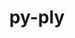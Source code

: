 ---
title: "py-ply"
layout: cache
categories: [package, develop]
meta: {"compilers": ["apple-clang@=16.0.0", "gcc@=11.1.0", "gcc@=11.4.0", "gcc@=12.3.0", "gcc@=13.2.0", "gcc@=7.3.1", "gcc@=7.5.0", "gcc@=9.4.0", "oneapi@=2024.2.1"], "num_specs": 164, "num_specs_by_stack": {"aws-isc": 1, "aws-isc-aarch64": 1, "data-vis-sdk": 5, "e4s": 30, "e4s-neoverse-v2": 15, "e4s-neoverse_v1": 8, "e4s-oneapi": 19, "e4s-power": 4, "gpu-tests": 18, "hep": 5, "ml-darwin-aarch64-mps": 8, "ml-linux-aarch64-cpu": 20, "ml-linux-aarch64-cuda": 20, "ml-linux-x86_64-cpu": 20, "ml-linux-x86_64-cuda": 20, "ml-linux-x86_64-rocm": 15, "radiuss": 5, "root": 164, "tutorial": 5}, "oss": ["amzn2", "sequoia", "ubuntu18.04", "ubuntu20.04", "ubuntu22.04", "ubuntu24.04"], "platforms": ["darwin", "linux"], "stacks": ["aws-isc", "aws-isc-aarch64", "data-vis-sdk", "e4s", "e4s-neoverse-v2", "e4s-neoverse_v1", "e4s-oneapi", "e4s-power", "gpu-tests", "hep", "ml-darwin-aarch64-mps", "ml-linux-aarch64-cpu", "ml-linux-aarch64-cuda", "ml-linux-x86_64-cpu", "ml-linux-x86_64-cuda", "ml-linux-x86_64-rocm", "radiuss", "root", "tutorial"], "targets": ["aarch64", "neoverse_v1", "neoverse_v2", "ppc64le", "x86_64_v3"], "versions": ["3.11"]}
spec_details: [{"compiler": "gcc@=7.5.0", "hash": "26nef2pkl5kgf5ysby7gwpsbykv4ed67", "os": "ubuntu18.04", "platform": "linux", "size": "-", "stacks": ["radiuss", "root"], "target": "x86_64_v3", "variants": ["build_system=python_pip"], "versions": ["3.11"]}, {"compiler": "gcc@=11.4.0", "hash": "27wxjdcxec27gx3vv5xe6biuqz4vs7c4", "os": "ubuntu22.04", "platform": "linux", "size": "-", "stacks": ["e4s", "root"], "target": "x86_64_v3", "variants": ["build_system=python_pip"], "versions": ["3.11"]}, {"compiler": "gcc@=11.1.0", "hash": "2hbi4himfx6t3dzyzslgu4jwi6eju5jd", "os": "ubuntu20.04", "platform": "linux", "size": "-", "stacks": ["gpu-tests", "root"], "target": "x86_64_v3", "variants": ["build_system=python_pip"], "versions": ["3.11"]}, {"compiler": "gcc@=11.4.0", "hash": "2nwvh7b2bvdtgwth4dwmhjd3vflyhcjt", "os": "ubuntu22.04", "platform": "linux", "size": "-", "stacks": ["e4s-neoverse-v2", "root"], "target": "neoverse_v2", "variants": ["build_system=python_pip"], "versions": ["3.11"]}, {"compiler": "gcc@=9.4.0", "hash": "2qk76ko5pzno352mprztt7be2evjxefj", "os": "ubuntu20.04", "platform": "linux", "size": "-", "stacks": ["e4s-power", "root"], "target": "ppc64le", "variants": ["build_system=python_pip"], "versions": ["3.11"]}, {"compiler": "gcc@=11.4.0", "hash": "2wtmejnhftkhhechcrmoxgzs6eyf3uzb", "os": "ubuntu22.04", "platform": "linux", "size": "-", "stacks": ["e4s", "root"], "target": "x86_64_v3", "variants": ["build_system=python_pip"], "versions": ["3.11"]}, {"compiler": "gcc@=13.2.0", "hash": "32lgjv4gem5cdun6gwp3lcv5ojbj5ry4", "os": "ubuntu24.04", "platform": "linux", "size": "-", "stacks": ["ml-linux-aarch64-cpu", "ml-linux-aarch64-cuda", "root"], "target": "aarch64", "variants": ["build_system=python_pip"], "versions": ["3.11"]}, {"compiler": "gcc@=11.4.0", "hash": "3alcsr4laveiduhhusjvcmdx4u7vz4h2", "os": "ubuntu22.04", "platform": "linux", "size": "-", "stacks": ["e4s", "root"], "target": "x86_64_v3", "variants": ["build_system=python_pip"], "versions": ["3.11"]}, {"compiler": "gcc@=11.4.0", "hash": "3gftasxybff2n2qeuyfleofcnymygtus", "os": "ubuntu22.04", "platform": "linux", "size": "-", "stacks": ["e4s-neoverse-v2", "root"], "target": "neoverse_v2", "variants": ["build_system=python_pip"], "versions": ["3.11"]}, {"compiler": "oneapi@=2024.2.1", "hash": "43y7tbwu45bcel6fxzyq2m5jonuaykxx", "os": "ubuntu22.04", "platform": "linux", "size": "-", "stacks": ["e4s-oneapi", "root"], "target": "x86_64_v3", "variants": ["build_system=python_pip"], "versions": ["3.11"]}, {"compiler": "gcc@=11.1.0", "hash": "4bow6gvyx6lokgauumimibyg7zt7bvn2", "os": "ubuntu20.04", "platform": "linux", "size": "-", "stacks": ["gpu-tests", "root"], "target": "x86_64_v3", "variants": ["build_system=python_pip"], "versions": ["3.11"]}, {"compiler": "gcc@=11.4.0", "hash": "4qh3f44apezhrchk7m553prkqwscvyxa", "os": "ubuntu22.04", "platform": "linux", "size": "-", "stacks": ["e4s", "root"], "target": "x86_64_v3", "variants": ["build_system=python_pip"], "versions": ["3.11"]}, {"compiler": "gcc@=11.4.0", "hash": "4qhcwuuu6dn5nwsyoh3bgcpcaak4yl7a", "os": "ubuntu22.04", "platform": "linux", "size": "-", "stacks": ["e4s", "root"], "target": "x86_64_v3", "variants": ["build_system=python_pip"], "versions": ["3.11"]}, {"compiler": "gcc@=7.3.1", "hash": "5gbr47huqzhzpbkdzuverdbu4r2a4ldr", "os": "amzn2", "platform": "linux", "size": "-", "stacks": ["aws-isc-aarch64", "root"], "target": "aarch64", "variants": ["build_system=python_pip"], "versions": ["3.11"]}, {"compiler": "gcc@=11.4.0", "hash": "5irmxw46yskh23zfcxoynptbixy7fici", "os": "ubuntu22.04", "platform": "linux", "size": "-", "stacks": ["e4s-neoverse-v2", "root"], "target": "neoverse_v2", "variants": ["build_system=python_pip"], "versions": ["3.11"]}, {"compiler": "gcc@=11.4.0", "hash": "5iwwz3tbbn7adpemxrsqgoeyszowtiqq", "os": "ubuntu22.04", "platform": "linux", "size": "-", "stacks": ["hep", "root"], "target": "x86_64_v3", "variants": ["build_system=python_pip"], "versions": ["3.11"]}, {"compiler": "gcc@=11.4.0", "hash": "5kg32f42rxf3uc6txsmy46zdz6wvt275", "os": "ubuntu22.04", "platform": "linux", "size": "-", "stacks": ["e4s", "root"], "target": "x86_64_v3", "variants": ["build_system=python_pip"], "versions": ["3.11"]}, {"compiler": "apple-clang@=16.0.0", "hash": "5md5eiyol26uns4eosoeukt34f3lwzae", "os": "sequoia", "platform": "darwin", "size": "-", "stacks": ["ml-darwin-aarch64-mps", "root"], "target": "aarch64", "variants": ["build_system=python_pip"], "versions": ["3.11"]}, {"compiler": "gcc@=13.2.0", "hash": "5tkfqeodcmsiuahzhw5oxkmkk2cl546f", "os": "ubuntu24.04", "platform": "linux", "size": "-", "stacks": ["ml-linux-x86_64-cpu", "ml-linux-x86_64-cuda", "ml-linux-x86_64-rocm", "root"], "target": "x86_64_v3", "variants": ["build_system=python_pip"], "versions": ["3.11"]}, {"compiler": "gcc@=13.2.0", "hash": "645kax2ba427wn73cj7j2j5mi4v47xcc", "os": "ubuntu24.04", "platform": "linux", "size": "-", "stacks": ["ml-linux-aarch64-cpu", "ml-linux-aarch64-cuda", "root"], "target": "aarch64", "variants": ["build_system=python_pip"], "versions": ["3.11"]}, {"compiler": "gcc@=11.4.0", "hash": "65iu762jw6n2humx6vusl6ov7pwhmtic", "os": "ubuntu22.04", "platform": "linux", "size": "-", "stacks": ["e4s", "root"], "target": "x86_64_v3", "variants": ["build_system=python_pip"], "versions": ["3.11"]}, {"compiler": "gcc@=13.2.0", "hash": "6gskzj2ke5qnliwuhafrmrieeewmgreh", "os": "ubuntu24.04", "platform": "linux", "size": "-", "stacks": ["ml-linux-x86_64-cpu", "ml-linux-x86_64-cuda", "ml-linux-x86_64-rocm", "root"], "target": "x86_64_v3", "variants": ["build_system=python_pip"], "versions": ["3.11"]}, {"compiler": "gcc@=13.2.0", "hash": "6jw5kergqogxhszrxavtyqqtdiisroua", "os": "ubuntu24.04", "platform": "linux", "size": "-", "stacks": ["ml-linux-aarch64-cpu", "ml-linux-aarch64-cuda", "root"], "target": "aarch64", "variants": ["build_system=python_pip"], "versions": ["3.11"]}, {"compiler": "gcc@=11.4.0", "hash": "6mkdiee4qtscyhv2upy4sqnbcd5moyky", "os": "ubuntu22.04", "platform": "linux", "size": "-", "stacks": ["e4s", "root"], "target": "x86_64_v3", "variants": ["build_system=python_pip"], "versions": ["3.11"]}, {"compiler": "gcc@=11.4.0", "hash": "6pi2hafcy2hdcym366d5ugdliuecrh22", "os": "ubuntu22.04", "platform": "linux", "size": "-", "stacks": ["e4s", "root"], "target": "x86_64_v3", "variants": ["build_system=python_pip"], "versions": ["3.11"]}, {"compiler": "gcc@=11.1.0", "hash": "6yqyoy7tqe67x62k2dk4avn7m3jcqsuc", "os": "ubuntu20.04", "platform": "linux", "size": "-", "stacks": ["gpu-tests", "root"], "target": "x86_64_v3", "variants": ["build_system=python_pip"], "versions": ["3.11"]}, {"compiler": "gcc@=11.4.0", "hash": "7fyty5q44tundfrmdy2e5yvuepysau7u", "os": "ubuntu22.04", "platform": "linux", "size": "-", "stacks": ["e4s", "root"], "target": "x86_64_v3", "variants": ["build_system=python_pip"], "versions": ["3.11"]}, {"compiler": "oneapi@=2024.2.1", "hash": "7jfidzyryx6xb2wmpq7d4pbpi7vnlmzv", "os": "ubuntu22.04", "platform": "linux", "size": "-", "stacks": ["e4s-oneapi", "root"], "target": "x86_64_v3", "variants": ["build_system=python_pip"], "versions": ["3.11"]}, {"compiler": "gcc@=12.3.0", "hash": "abc6g2uwyvf7sej4itzsmpygcpei6rdm", "os": "ubuntu22.04", "platform": "linux", "size": "-", "stacks": ["root", "tutorial"], "target": "x86_64_v3", "variants": ["build_system=python_pip"], "versions": ["3.11"]}, {"compiler": "gcc@=11.4.0", "hash": "aex2jqthmjkpsbkstcai5yltw5754kgq", "os": "ubuntu22.04", "platform": "linux", "size": "-", "stacks": ["e4s", "root"], "target": "x86_64_v3", "variants": ["build_system=python_pip"], "versions": ["3.11"]}, {"compiler": "gcc@=13.2.0", "hash": "aoesntenwracjeerocxfixzpm3bn2e6t", "os": "ubuntu24.04", "platform": "linux", "size": "-", "stacks": ["ml-linux-x86_64-cpu", "ml-linux-x86_64-cuda", "ml-linux-x86_64-rocm", "root"], "target": "x86_64_v3", "variants": ["build_system=python_pip"], "versions": ["3.11"]}, {"compiler": "gcc@=9.4.0", "hash": "bj57hutgwizfq4zijytlxd2qn4bimgyx", "os": "ubuntu20.04", "platform": "linux", "size": "-", "stacks": ["e4s-power", "root"], "target": "ppc64le", "variants": ["build_system=python_pip"], "versions": ["3.11"]}, {"compiler": "gcc@=13.2.0", "hash": "by4yyvk2gzl4vh2olx7kwz37rxue7l5n", "os": "ubuntu24.04", "platform": "linux", "size": "-", "stacks": ["ml-linux-x86_64-cpu", "ml-linux-x86_64-cuda", "root"], "target": "x86_64_v3", "variants": ["build_system=python_pip"], "versions": ["3.11"]}, {"compiler": "gcc@=11.4.0", "hash": "cehwy42ycgzokbuljwx2h4ejxou2tm6f", "os": "ubuntu22.04", "platform": "linux", "size": "-", "stacks": ["hep", "root"], "target": "x86_64_v3", "variants": ["build_system=python_pip"], "versions": ["3.11"]}, {"compiler": "gcc@=13.2.0", "hash": "d26invv3gkcttf5jcwf27uigiimwdzmv", "os": "ubuntu24.04", "platform": "linux", "size": "-", "stacks": ["ml-linux-x86_64-cpu", "ml-linux-x86_64-cuda", "ml-linux-x86_64-rocm", "root"], "target": "x86_64_v3", "variants": ["build_system=python_pip"], "versions": ["3.11"]}, {"compiler": "gcc@=11.4.0", "hash": "d63ugyxr3n55zax3cvoqtgeqe6ms4kaq", "os": "ubuntu22.04", "platform": "linux", "size": "-", "stacks": ["e4s-neoverse-v2", "root"], "target": "neoverse_v2", "variants": ["build_system=python_pip"], "versions": ["3.11"]}, {"compiler": "gcc@=11.1.0", "hash": "dhtafnhqxtrhzqwcawx4wwfo6q66ur4v", "os": "ubuntu20.04", "platform": "linux", "size": "-", "stacks": ["gpu-tests", "root"], "target": "x86_64_v3", "variants": ["build_system=python_pip"], "versions": ["3.11"]}, {"compiler": "gcc@=11.4.0", "hash": "djodu7gemh7w4dxdgbvfpkncrsnxlygv", "os": "ubuntu22.04", "platform": "linux", "size": "-", "stacks": ["e4s", "root"], "target": "x86_64_v3", "variants": ["build_system=python_pip"], "versions": ["3.11"]}, {"compiler": "apple-clang@=16.0.0", "hash": "dpiqvlhfvts7k54hhrug2wqahybfk3ju", "os": "sequoia", "platform": "darwin", "size": "-", "stacks": ["ml-darwin-aarch64-mps", "root"], "target": "aarch64", "variants": ["build_system=python_pip"], "versions": ["3.11"]}, {"compiler": "oneapi@=2024.2.1", "hash": "dqgszbec5d3hrdhw33deyptdm5rse763", "os": "ubuntu22.04", "platform": "linux", "size": "-", "stacks": ["e4s-oneapi", "root"], "target": "x86_64_v3", "variants": ["build_system=python_pip"], "versions": ["3.11"]}, {"compiler": "gcc@=11.1.0", "hash": "dr2muovpjvjzj3ksflkdg7c3yyjyavxm", "os": "ubuntu20.04", "platform": "linux", "size": "-", "stacks": ["data-vis-sdk", "root"], "target": "x86_64_v3", "variants": ["build_system=python_pip"], "versions": ["3.11"]}, {"compiler": "oneapi@=2024.2.1", "hash": "dsdfyeldfwsi5mg4wmksxslbz5dakfse", "os": "ubuntu22.04", "platform": "linux", "size": "-", "stacks": ["e4s-oneapi", "root"], "target": "x86_64_v3", "variants": ["build_system=python_pip"], "versions": ["3.11"]}, {"compiler": "gcc@=11.4.0", "hash": "dtsw7kg73rq64iwadiixfyujv3gwfai7", "os": "ubuntu22.04", "platform": "linux", "size": "-", "stacks": ["e4s-neoverse_v1", "root"], "target": "neoverse_v1", "variants": ["build_system=python_pip"], "versions": ["3.11"]}, {"compiler": "gcc@=11.4.0", "hash": "du2d73pvw7ducnntx5nilsk4pk26u74f", "os": "ubuntu22.04", "platform": "linux", "size": "-", "stacks": ["e4s", "root"], "target": "x86_64_v3", "variants": ["build_system=python_pip"], "versions": ["3.11"]}, {"compiler": "apple-clang@=16.0.0", "hash": "du76zivsofmqyc3egn4urhuxolj5yexj", "os": "sequoia", "platform": "darwin", "size": "-", "stacks": ["ml-darwin-aarch64-mps", "root"], "target": "aarch64", "variants": ["build_system=python_pip"], "versions": ["3.11"]}, {"compiler": "gcc@=11.1.0", "hash": "eeg4cb5o7y4fzblgm2apyhbe5qerzjpy", "os": "ubuntu20.04", "platform": "linux", "size": "-", "stacks": ["gpu-tests", "root"], "target": "x86_64_v3", "variants": ["build_system=python_pip"], "versions": ["3.11"]}, {"compiler": "gcc@=11.1.0", "hash": "emlpzpn7hottxp3lqkvdmg3tokx5vrpe", "os": "ubuntu20.04", "platform": "linux", "size": "-", "stacks": ["gpu-tests", "root"], "target": "x86_64_v3", "variants": ["build_system=python_pip"], "versions": ["3.11"]}, {"compiler": "gcc@=11.4.0", "hash": "ewvkfr3n6km23u3s7fu6yw4luk24dqny", "os": "ubuntu22.04", "platform": "linux", "size": "-", "stacks": ["e4s-neoverse-v2", "root"], "target": "neoverse_v2", "variants": ["build_system=python_pip"], "versions": ["3.11"]}, {"compiler": "gcc@=11.4.0", "hash": "exbw52ahwlkb2ah5z3ni76piwroq72at", "os": "ubuntu22.04", "platform": "linux", "size": "-", "stacks": ["e4s", "root"], "target": "x86_64_v3", "variants": ["build_system=python_pip"], "versions": ["3.11"]}, {"compiler": "gcc@=7.5.0", "hash": "fbsyvbpodf5rqkccoonleimgbslv5dhz", "os": "ubuntu18.04", "platform": "linux", "size": "-", "stacks": ["radiuss", "root"], "target": "x86_64_v3", "variants": ["build_system=python_pip"], "versions": ["3.11"]}, {"compiler": "gcc@=11.1.0", "hash": "fhqh4xagc6d5wtpltvzokj4d4hyxzufr", "os": "ubuntu20.04", "platform": "linux", "size": "-", "stacks": ["gpu-tests", "root"], "target": "x86_64_v3", "variants": ["build_system=python_pip"], "versions": ["3.11"]}, {"compiler": "gcc@=13.2.0", "hash": "fkfhhaejw6tfxt3qj3dr3bmuxxrrcpvv", "os": "ubuntu24.04", "platform": "linux", "size": "-", "stacks": ["ml-linux-aarch64-cpu", "ml-linux-aarch64-cuda", "root"], "target": "aarch64", "variants": ["build_system=python_pip"], "versions": ["3.11"]}, {"compiler": "gcc@=11.1.0", "hash": "fkoeh7x37jxomccgs2wjhjg5v6smy2fh", "os": "ubuntu20.04", "platform": "linux", "size": "-", "stacks": ["gpu-tests", "root"], "target": "x86_64_v3", "variants": ["build_system=python_pip"], "versions": ["3.11"]}, {"compiler": "gcc@=13.2.0", "hash": "foif6bmiy6sk5mrq6dzq25kyby6nlzhm", "os": "ubuntu24.04", "platform": "linux", "size": "-", "stacks": ["ml-linux-aarch64-cpu", "ml-linux-aarch64-cuda", "root"], "target": "aarch64", "variants": ["build_system=python_pip"], "versions": ["3.11"]}, {"compiler": "gcc@=11.1.0", "hash": "fpznupka6rw4b4cuwrv4cnh7wepa4it6", "os": "ubuntu20.04", "platform": "linux", "size": "-", "stacks": ["gpu-tests", "root"], "target": "x86_64_v3", "variants": ["build_system=python_pip"], "versions": ["3.11"]}, {"compiler": "gcc@=11.4.0", "hash": "fymexdebv3yncmm362m6ei4ja4zz6n7y", "os": "ubuntu22.04", "platform": "linux", "size": "-", "stacks": ["e4s", "root"], "target": "x86_64_v3", "variants": ["build_system=python_pip"], "versions": ["3.11"]}, {"compiler": "oneapi@=2024.2.1", "hash": "g3fw7t75tkv6dclx5jcyrczxnfy7coyu", "os": "ubuntu22.04", "platform": "linux", "size": "-", "stacks": ["e4s-oneapi", "root"], "target": "x86_64_v3", "variants": ["build_system=python_pip"], "versions": ["3.11"]}, {"compiler": "gcc@=13.2.0", "hash": "g5sffz6guvkyk2owh4tocln7io7yvslh", "os": "ubuntu24.04", "platform": "linux", "size": "-", "stacks": ["ml-linux-x86_64-cpu", "ml-linux-x86_64-cuda", "ml-linux-x86_64-rocm", "root"], "target": "x86_64_v3", "variants": ["build_system=python_pip"], "versions": ["3.11"]}, {"compiler": "gcc@=11.1.0", "hash": "g76whlstem3of4xp5r4vbg5rd2phtdht", "os": "ubuntu20.04", "platform": "linux", "size": "-", "stacks": ["gpu-tests", "root"], "target": "x86_64_v3", "variants": ["build_system=python_pip"], "versions": ["3.11"]}, {"compiler": "gcc@=11.4.0", "hash": "gk5zr6q3dcoqtytbc53kmcw26nt4ccl5", "os": "ubuntu22.04", "platform": "linux", "size": "-", "stacks": ["e4s-neoverse_v1", "root"], "target": "neoverse_v1", "variants": ["build_system=python_pip"], "versions": ["3.11"]}, {"compiler": "oneapi@=2024.2.1", "hash": "gphrbx2s7i537mfag5myvkqczrndodcd", "os": "ubuntu22.04", "platform": "linux", "size": "-", "stacks": ["e4s-oneapi", "root"], "target": "x86_64_v3", "variants": ["build_system=python_pip"], "versions": ["3.11"]}, {"compiler": "gcc@=13.2.0", "hash": "gqnejviltctszywh43o2nowos2gi63md", "os": "ubuntu24.04", "platform": "linux", "size": "-", "stacks": ["ml-linux-x86_64-cpu", "ml-linux-x86_64-cuda", "root"], "target": "x86_64_v3", "variants": ["build_system=python_pip"], "versions": ["3.11"]}, {"compiler": "gcc@=13.2.0", "hash": "h3qg37nzhqrxjkkqacizpjsksslxldtw", "os": "ubuntu24.04", "platform": "linux", "size": "-", "stacks": ["ml-linux-aarch64-cpu", "ml-linux-aarch64-cuda", "root"], "target": "aarch64", "variants": ["build_system=python_pip"], "versions": ["3.11"]}, {"compiler": "apple-clang@=16.0.0", "hash": "hbpzjsp34yltsysnvnb3olzp65psmenj", "os": "sequoia", "platform": "darwin", "size": "-", "stacks": ["ml-darwin-aarch64-mps", "root"], "target": "aarch64", "variants": ["build_system=python_pip"], "versions": ["3.11"]}, {"compiler": "gcc@=11.4.0", "hash": "hhgd7ota3fzfk2od4f6iv63q4xaklnx7", "os": "ubuntu22.04", "platform": "linux", "size": "-", "stacks": ["e4s-neoverse_v1", "root"], "target": "neoverse_v1", "variants": ["build_system=python_pip"], "versions": ["3.11"]}, {"compiler": "oneapi@=2024.2.1", "hash": "hi3g2xbpljb5yj4ye5cmahyqefd6vexz", "os": "ubuntu22.04", "platform": "linux", "size": "-", "stacks": ["e4s-oneapi", "root"], "target": "x86_64_v3", "variants": ["build_system=python_pip"], "versions": ["3.11"]}, {"compiler": "gcc@=12.3.0", "hash": "hjz5wdqifsz3qnwswtczibg42wt64os2", "os": "ubuntu22.04", "platform": "linux", "size": "-", "stacks": ["root", "tutorial"], "target": "x86_64_v3", "variants": ["build_system=python_pip"], "versions": ["3.11"]}, {"compiler": "gcc@=11.4.0", "hash": "hlloooph62z24vodibggnayo6tkgcikq", "os": "ubuntu22.04", "platform": "linux", "size": "-", "stacks": ["hep", "root"], "target": "x86_64_v3", "variants": ["build_system=python_pip"], "versions": ["3.11"]}, {"compiler": "gcc@=13.2.0", "hash": "hqqfqgfuqssnr47oovijtwd2qlafzrwq", "os": "ubuntu24.04", "platform": "linux", "size": "-", "stacks": ["ml-linux-aarch64-cpu", "ml-linux-aarch64-cuda", "root"], "target": "aarch64", "variants": ["build_system=python_pip"], "versions": ["3.11"]}, {"compiler": "gcc@=11.4.0", "hash": "hwqlybplmex3hnwn7tcfu63f7hpawoys", "os": "ubuntu22.04", "platform": "linux", "size": "-", "stacks": ["e4s-neoverse-v2", "root"], "target": "neoverse_v2", "variants": ["build_system=python_pip"], "versions": ["3.11"]}, {"compiler": "gcc@=13.2.0", "hash": "i3zk2chzzl3b3n3jpfniyklpurf2tg3q", "os": "ubuntu24.04", "platform": "linux", "size": "-", "stacks": ["ml-linux-x86_64-cpu", "ml-linux-x86_64-cuda", "root"], "target": "x86_64_v3", "variants": ["build_system=python_pip"], "versions": ["3.11"]}, {"compiler": "oneapi@=2024.2.1", "hash": "if27wz2nijyvr4x2bny4w6w4eo2xu6lz", "os": "ubuntu22.04", "platform": "linux", "size": "-", "stacks": ["e4s-oneapi", "root"], "target": "x86_64_v3", "variants": ["build_system=python_pip"], "versions": ["3.11"]}, {"compiler": "gcc@=13.2.0", "hash": "ik5wezgdipxhfmpteogivaqocqkmd3vq", "os": "ubuntu24.04", "platform": "linux", "size": "-", "stacks": ["ml-linux-x86_64-cpu", "ml-linux-x86_64-cuda", "ml-linux-x86_64-rocm", "root"], "target": "x86_64_v3", "variants": ["build_system=python_pip"], "versions": ["3.11"]}, {"compiler": "gcc@=11.1.0", "hash": "imznlp3f4rfrpksgo7pheakad4qkisoo", "os": "ubuntu20.04", "platform": "linux", "size": "-", "stacks": ["gpu-tests", "root"], "target": "x86_64_v3", "variants": ["build_system=python_pip"], "versions": ["3.11"]}, {"compiler": "gcc@=7.3.1", "hash": "j4ssi5d5qovctcocj2nhwz4c7jw3itwe", "os": "amzn2", "platform": "linux", "size": "-", "stacks": ["aws-isc", "root"], "target": "x86_64_v3", "variants": ["build_system=python_pip"], "versions": ["3.11"]}, {"compiler": "gcc@=13.2.0", "hash": "j62q4oiqmsur2vv2xavm3miyxzyf4iyb", "os": "ubuntu24.04", "platform": "linux", "size": "-", "stacks": ["ml-linux-aarch64-cpu", "ml-linux-aarch64-cuda", "root"], "target": "aarch64", "variants": ["build_system=python_pip"], "versions": ["3.11"]}, {"compiler": "gcc@=13.2.0", "hash": "jetlpvewbpsbnqbjx44o7b6w4clc6yu4", "os": "ubuntu24.04", "platform": "linux", "size": "-", "stacks": ["ml-linux-aarch64-cpu", "ml-linux-aarch64-cuda", "root"], "target": "aarch64", "variants": ["build_system=python_pip"], "versions": ["3.11"]}, {"compiler": "gcc@=11.4.0", "hash": "jnuq6f6eqfh7xym5wgcmtctorei7rzrj", "os": "ubuntu22.04", "platform": "linux", "size": "-", "stacks": ["hep", "root"], "target": "x86_64_v3", "variants": ["build_system=python_pip"], "versions": ["3.11"]}, {"compiler": "gcc@=11.4.0", "hash": "jqrbum7oqz5yixld7z34k57uzt5czzqx", "os": "ubuntu22.04", "platform": "linux", "size": "-", "stacks": ["e4s-neoverse_v1", "root"], "target": "neoverse_v1", "variants": ["build_system=python_pip"], "versions": ["3.11"]}, {"compiler": "gcc@=11.4.0", "hash": "keya4c3525yogi5twsupidxuipx5qagt", "os": "ubuntu22.04", "platform": "linux", "size": "-", "stacks": ["e4s-neoverse_v1", "root"], "target": "neoverse_v1", "variants": ["build_system=python_pip"], "versions": ["3.11"]}, {"compiler": "gcc@=13.2.0", "hash": "ku7x456svr4ddt2j7bvmeschq6b2d6zp", "os": "ubuntu24.04", "platform": "linux", "size": "-", "stacks": ["ml-linux-aarch64-cpu", "ml-linux-aarch64-cuda", "root"], "target": "aarch64", "variants": ["build_system=python_pip"], "versions": ["3.11"]}, {"compiler": "gcc@=9.4.0", "hash": "kuooacklqphyol4uemq23vuy35him7xa", "os": "ubuntu20.04", "platform": "linux", "size": "-", "stacks": ["e4s-power", "root"], "target": "ppc64le", "variants": ["build_system=python_pip"], "versions": ["3.11"]}, {"compiler": "gcc@=13.2.0", "hash": "kwztegtebnl6l4q3ssowaekazofmfbwt", "os": "ubuntu24.04", "platform": "linux", "size": "-", "stacks": ["ml-linux-aarch64-cpu", "ml-linux-aarch64-cuda", "root"], "target": "aarch64", "variants": ["build_system=python_pip"], "versions": ["3.11"]}, {"compiler": "gcc@=13.2.0", "hash": "l27e7ydkdqdhgqh4h7s35sbfdndtu7tv", "os": "ubuntu24.04", "platform": "linux", "size": "-", "stacks": ["ml-linux-x86_64-cpu", "ml-linux-x86_64-cuda", "ml-linux-x86_64-rocm", "root"], "target": "x86_64_v3", "variants": ["build_system=python_pip"], "versions": ["3.11"]}, {"compiler": "gcc@=11.4.0", "hash": "l3hremkmnrotcjeq7yyb72qsw636mmrs", "os": "ubuntu22.04", "platform": "linux", "size": "-", "stacks": ["e4s-neoverse_v1", "root"], "target": "neoverse_v1", "variants": ["build_system=python_pip"], "versions": ["3.11"]}, {"compiler": "oneapi@=2024.2.1", "hash": "lea5ghntb72oecey3lqpyax2c3ryw7rv", "os": "ubuntu22.04", "platform": "linux", "size": "-", "stacks": ["e4s-oneapi", "root"], "target": "x86_64_v3", "variants": ["build_system=python_pip"], "versions": ["3.11"]}, {"compiler": "gcc@=11.4.0", "hash": "lf3rzojriek73vubwvm4sfzbpcdqeyz7", "os": "ubuntu22.04", "platform": "linux", "size": "-", "stacks": ["e4s-neoverse-v2", "root"], "target": "neoverse_v2", "variants": ["build_system=python_pip"], "versions": ["3.11"]}, {"compiler": "gcc@=11.4.0", "hash": "lhkwdlpdktbffec2mla333ifgccp2yzi", "os": "ubuntu22.04", "platform": "linux", "size": "-", "stacks": ["e4s-neoverse_v1", "root"], "target": "neoverse_v1", "variants": ["build_system=python_pip"], "versions": ["3.11"]}, {"compiler": "gcc@=11.1.0", "hash": "ltoypkflxn3uch7cx7j3qpmtzewgenpt", "os": "ubuntu20.04", "platform": "linux", "size": "-", "stacks": ["gpu-tests", "root"], "target": "x86_64_v3", "variants": ["build_system=python_pip"], "versions": ["3.11"]}, {"compiler": "gcc@=13.2.0", "hash": "lz3sl5x6xiuejisipbioam6vz22rkgex", "os": "ubuntu24.04", "platform": "linux", "size": "-", "stacks": ["ml-linux-aarch64-cpu", "ml-linux-aarch64-cuda", "root"], "target": "aarch64", "variants": ["build_system=python_pip"], "versions": ["3.11"]}, {"compiler": "gcc@=11.1.0", "hash": "m26w4urauazdfmqbvjlbyazm3druww5i", "os": "ubuntu20.04", "platform": "linux", "size": "-", "stacks": ["gpu-tests", "root"], "target": "x86_64_v3", "variants": ["build_system=python_pip"], "versions": ["3.11"]}, {"compiler": "gcc@=11.1.0", "hash": "mcpnfokl5q4s236jizf5puhrm735pxga", "os": "ubuntu20.04", "platform": "linux", "size": "-", "stacks": ["gpu-tests", "root"], "target": "x86_64_v3", "variants": ["build_system=python_pip"], "versions": ["3.11"]}, {"compiler": "gcc@=11.1.0", "hash": "mgkddvvxkaepos43atowhgcsndevigdc", "os": "ubuntu20.04", "platform": "linux", "size": "-", "stacks": ["data-vis-sdk", "root"], "target": "x86_64_v3", "variants": ["build_system=python_pip"], "versions": ["3.11"]}, {"compiler": "gcc@=13.2.0", "hash": "mkkpaala6tmpjpxkd7f7aodu3rzepk7f", "os": "ubuntu24.04", "platform": "linux", "size": "-", "stacks": ["ml-linux-x86_64-cpu", "ml-linux-x86_64-cuda", "ml-linux-x86_64-rocm", "root"], "target": "x86_64_v3", "variants": ["build_system=python_pip"], "versions": ["3.11"]}, {"compiler": "gcc@=13.2.0", "hash": "mmoi4qd2hkmwmccifc7zmr5r2h5r7mge", "os": "ubuntu24.04", "platform": "linux", "size": "-", "stacks": ["ml-linux-aarch64-cpu", "ml-linux-aarch64-cuda", "root"], "target": "aarch64", "variants": ["build_system=python_pip"], "versions": ["3.11"]}, {"compiler": "oneapi@=2024.2.1", "hash": "ms6222l76zd4xhpakydgfr4slikr4bqe", "os": "ubuntu22.04", "platform": "linux", "size": "-", "stacks": ["e4s-oneapi", "root"], "target": "x86_64_v3", "variants": ["build_system=python_pip"], "versions": ["3.11"]}, {"compiler": "gcc@=11.1.0", "hash": "n3gvn32u3ekfavnhdtbcabpmuitkgb2d", "os": "ubuntu20.04", "platform": "linux", "size": "-", "stacks": ["gpu-tests", "root"], "target": "x86_64_v3", "variants": ["build_system=python_pip"], "versions": ["3.11"]}, {"compiler": "gcc@=11.1.0", "hash": "niezzgie2a5btvvh6wobferpho67rvi5", "os": "ubuntu20.04", "platform": "linux", "size": "-", "stacks": ["gpu-tests", "root"], "target": "x86_64_v3", "variants": ["build_system=python_pip"], "versions": ["3.11"]}, {"compiler": "gcc@=11.1.0", "hash": "nn7sixxuog32naxvwfa56pgdzwzxzgnu", "os": "ubuntu20.04", "platform": "linux", "size": "-", "stacks": ["gpu-tests", "root"], "target": "x86_64_v3", "variants": ["build_system=python_pip"], "versions": ["3.11"]}, {"compiler": "gcc@=13.2.0", "hash": "nyytktqigykpdxrbvpfrxisrtuqsqjy5", "os": "ubuntu24.04", "platform": "linux", "size": "-", "stacks": ["ml-linux-aarch64-cpu", "ml-linux-aarch64-cuda", "root"], "target": "aarch64", "variants": ["build_system=python_pip"], "versions": ["3.11"]}, {"compiler": "gcc@=13.2.0", "hash": "ockcnwwcz4vgwix46kcvo3gpkifg32qy", "os": "ubuntu24.04", "platform": "linux", "size": "-", "stacks": ["ml-linux-x86_64-cpu", "ml-linux-x86_64-cuda", "ml-linux-x86_64-rocm", "root"], "target": "x86_64_v3", "variants": ["build_system=python_pip"], "versions": ["3.11"]}, {"compiler": "oneapi@=2024.2.1", "hash": "oemjo6t6zpfqsecoiocrgoy4pab25drg", "os": "ubuntu22.04", "platform": "linux", "size": "-", "stacks": ["e4s-oneapi", "root"], "target": "x86_64_v3", "variants": ["build_system=python_pip"], "versions": ["3.11"]}, {"compiler": "gcc@=11.4.0", "hash": "ollqh3drlk7koeulewfqwsdlefoyc42o", "os": "ubuntu22.04", "platform": "linux", "size": "-", "stacks": ["e4s", "root"], "target": "x86_64_v3", "variants": ["build_system=python_pip"], "versions": ["3.11"]}, {"compiler": "gcc@=7.5.0", "hash": "olvlkkpqxakrk62cql4hbafnffxw7yi2", "os": "ubuntu18.04", "platform": "linux", "size": "-", "stacks": ["radiuss", "root"], "target": "x86_64_v3", "variants": ["build_system=python_pip"], "versions": ["3.11"]}, {"compiler": "oneapi@=2024.2.1", "hash": "onn25tj27jsxwnxmhk5vqj5rnlipwtrd", "os": "ubuntu22.04", "platform": "linux", "size": "-", "stacks": ["e4s-oneapi", "root"], "target": "x86_64_v3", "variants": ["build_system=python_pip"], "versions": ["3.11"]}, {"compiler": "gcc@=13.2.0", "hash": "p4gteypp72z7oeccms3rbdrauvib7l6s", "os": "ubuntu24.04", "platform": "linux", "size": "-", "stacks": ["ml-linux-x86_64-cpu", "ml-linux-x86_64-cuda", "ml-linux-x86_64-rocm", "root"], "target": "x86_64_v3", "variants": ["build_system=python_pip"], "versions": ["3.11"]}, {"compiler": "gcc@=11.4.0", "hash": "p4wbef4ogtxatcijp72iq44br4a2k6dp", "os": "ubuntu22.04", "platform": "linux", "size": "-", "stacks": ["e4s", "root"], "target": "x86_64_v3", "variants": ["build_system=python_pip"], "versions": ["3.11"]}, {"compiler": "oneapi@=2024.2.1", "hash": "p4y52efo7qjbsgdwvkplbel27jl3r7fj", "os": "ubuntu22.04", "platform": "linux", "size": "-", "stacks": ["e4s-oneapi", "root"], "target": "x86_64_v3", "variants": ["build_system=python_pip"], "versions": ["3.11"]}, {"compiler": "apple-clang@=16.0.0", "hash": "p6mjcklmj43yjxsbdnenmch6fdjlvfjb", "os": "sequoia", "platform": "darwin", "size": "-", "stacks": ["ml-darwin-aarch64-mps", "root"], "target": "aarch64", "variants": ["build_system=python_pip"], "versions": ["3.11"]}, {"compiler": "gcc@=11.4.0", "hash": "pjrjuceosfwwanriy66ekyjtjtdgnxmv", "os": "ubuntu22.04", "platform": "linux", "size": "-", "stacks": ["e4s", "root"], "target": "x86_64_v3", "variants": ["build_system=python_pip"], "versions": ["3.11"]}, {"compiler": "gcc@=11.4.0", "hash": "prirmvbpjk3xzejgaub2jpf2e5k6dtwn", "os": "ubuntu22.04", "platform": "linux", "size": "-", "stacks": ["e4s", "root"], "target": "x86_64_v3", "variants": ["build_system=python_pip"], "versions": ["3.11"]}, {"compiler": "gcc@=11.4.0", "hash": "qfcfmbos66ahrhhgntl5sg5iqbvslo5e", "os": "ubuntu22.04", "platform": "linux", "size": "-", "stacks": ["e4s", "root"], "target": "x86_64_v3", "variants": ["build_system=python_pip"], "versions": ["3.11"]}, {"compiler": "gcc@=13.2.0", "hash": "qh4nlk56jnrtfq52ocunljf23hbt4arh", "os": "ubuntu24.04", "platform": "linux", "size": "-", "stacks": ["ml-linux-x86_64-cpu", "ml-linux-x86_64-cuda", "root"], "target": "x86_64_v3", "variants": ["build_system=python_pip"], "versions": ["3.11"]}, {"compiler": "gcc@=11.4.0", "hash": "qt4f2mkntr52uht42jopdvpguy3c3uxg", "os": "ubuntu22.04", "platform": "linux", "size": "-", "stacks": ["e4s-neoverse-v2", "root"], "target": "neoverse_v2", "variants": ["build_system=python_pip"], "versions": ["3.11"]}, {"compiler": "gcc@=11.4.0", "hash": "qv4nzmt24b3lhhwsdvujxn2gdxv7m3zr", "os": "ubuntu22.04", "platform": "linux", "size": "-", "stacks": ["e4s-neoverse-v2", "root"], "target": "neoverse_v2", "variants": ["build_system=python_pip"], "versions": ["3.11"]}, {"compiler": "apple-clang@=16.0.0", "hash": "qvunufg4rmyqh4rhmts5iz6cax2afq4z", "os": "sequoia", "platform": "darwin", "size": "-", "stacks": ["ml-darwin-aarch64-mps", "root"], "target": "aarch64", "variants": ["build_system=python_pip"], "versions": ["3.11"]}, {"compiler": "gcc@=11.1.0", "hash": "r3exb6n3c6a3xxyngj4xeeaibxdvouwc", "os": "ubuntu20.04", "platform": "linux", "size": "-", "stacks": ["gpu-tests", "root"], "target": "x86_64_v3", "variants": ["build_system=python_pip"], "versions": ["3.11"]}, {"compiler": "gcc@=11.4.0", "hash": "r7uohtwt6srcvvuwkljebbkp7kkx4t6s", "os": "ubuntu22.04", "platform": "linux", "size": "-", "stacks": ["e4s", "root"], "target": "x86_64_v3", "variants": ["build_system=python_pip"], "versions": ["3.11"]}, {"compiler": "gcc@=13.2.0", "hash": "rfxaolpmxjmksfhdrwrms4kkrj6mac76", "os": "ubuntu24.04", "platform": "linux", "size": "-", "stacks": ["ml-linux-aarch64-cpu", "ml-linux-aarch64-cuda", "root"], "target": "aarch64", "variants": ["build_system=python_pip"], "versions": ["3.11"]}, {"compiler": "gcc@=11.4.0", "hash": "rgy5m73b25fegltf5cvkegh3oje7xcoe", "os": "ubuntu22.04", "platform": "linux", "size": "-", "stacks": ["hep", "root"], "target": "x86_64_v3", "variants": ["build_system=python_pip"], "versions": ["3.11"]}, {"compiler": "gcc@=11.1.0", "hash": "rispd763glvbyz6ibhbv67oiq2f7yneh", "os": "ubuntu20.04", "platform": "linux", "size": "-", "stacks": ["data-vis-sdk", "root"], "target": "x86_64_v3", "variants": ["build_system=python_pip"], "versions": ["3.11"]}, {"compiler": "gcc@=11.4.0", "hash": "rtgkpoxp7l7jo2mzzdxr4aqglm7ponco", "os": "ubuntu22.04", "platform": "linux", "size": "-", "stacks": ["e4s", "root"], "target": "x86_64_v3", "variants": ["build_system=python_pip"], "versions": ["3.11"]}, {"compiler": "gcc@=13.2.0", "hash": "rvgxas2qyxnx5aa2gmv2vwhll5pw3rfi", "os": "ubuntu24.04", "platform": "linux", "size": "-", "stacks": ["ml-linux-x86_64-cpu", "ml-linux-x86_64-cuda", "ml-linux-x86_64-rocm", "root"], "target": "x86_64_v3", "variants": ["build_system=python_pip"], "versions": ["3.11"]}, {"compiler": "apple-clang@=16.0.0", "hash": "rwyi4afrqphrk5i6patlcrqq7e72fruf", "os": "sequoia", "platform": "darwin", "size": "-", "stacks": ["ml-darwin-aarch64-mps", "root"], "target": "aarch64", "variants": ["build_system=python_pip"], "versions": ["3.11"]}, {"compiler": "gcc@=11.4.0", "hash": "s5waowvn5b3uzn5ing3xsofw6zkfhf2z", "os": "ubuntu22.04", "platform": "linux", "size": "-", "stacks": ["e4s-neoverse-v2", "root"], "target": "neoverse_v2", "variants": ["build_system=python_pip"], "versions": ["3.11"]}, {"compiler": "gcc@=13.2.0", "hash": "s63n3emklpydygrvogkcmckgrdaypcby", "os": "ubuntu24.04", "platform": "linux", "size": "-", "stacks": ["ml-linux-aarch64-cpu", "ml-linux-aarch64-cuda", "root"], "target": "aarch64", "variants": ["build_system=python_pip"], "versions": ["3.11"]}, {"compiler": "gcc@=13.2.0", "hash": "sfofc2oare36xsdhk2e56z2jsat3ebfh", "os": "ubuntu24.04", "platform": "linux", "size": "-", "stacks": ["ml-linux-x86_64-cpu", "ml-linux-x86_64-cuda", "ml-linux-x86_64-rocm", "root"], "target": "x86_64_v3", "variants": ["build_system=python_pip"], "versions": ["3.11"]}, {"compiler": "oneapi@=2024.2.1", "hash": "sy27i24o4rqq576frvmbl5ktxfzt4fbt", "os": "ubuntu22.04", "platform": "linux", "size": "-", "stacks": ["e4s-oneapi", "root"], "target": "x86_64_v3", "variants": ["build_system=python_pip"], "versions": ["3.11"]}, {"compiler": "gcc@=13.2.0", "hash": "t24ofhojg64ufg5ixzhqfc3pjiqdl6b7", "os": "ubuntu24.04", "platform": "linux", "size": "-", "stacks": ["ml-linux-x86_64-cpu", "ml-linux-x86_64-cuda", "root"], "target": "x86_64_v3", "variants": ["build_system=python_pip"], "versions": ["3.11"]}, {"compiler": "gcc@=13.2.0", "hash": "t4bv25nzh2grahvqyx7wegjmixdo5eti", "os": "ubuntu24.04", "platform": "linux", "size": "-", "stacks": ["ml-linux-x86_64-cpu", "ml-linux-x86_64-cuda", "ml-linux-x86_64-rocm", "root"], "target": "x86_64_v3", "variants": ["build_system=python_pip"], "versions": ["3.11"]}, {"compiler": "gcc@=11.4.0", "hash": "tsslkr7m5dlcox4uskql5ye7prjqrngn", "os": "ubuntu22.04", "platform": "linux", "size": "-", "stacks": ["e4s", "root"], "target": "x86_64_v3", "variants": ["build_system=python_pip"], "versions": ["3.11"]}, {"compiler": "gcc@=11.4.0", "hash": "twp32uxscrurdjdfm6mswqgfcqwvwaca", "os": "ubuntu22.04", "platform": "linux", "size": "-", "stacks": ["e4s-neoverse-v2", "root"], "target": "neoverse_v2", "variants": ["build_system=python_pip"], "versions": ["3.11"]}, {"compiler": "gcc@=11.4.0", "hash": "u3wxbov5pkszda2pltwirnjxcjwxrtpx", "os": "ubuntu22.04", "platform": "linux", "size": "-", "stacks": ["e4s-neoverse_v1", "root"], "target": "neoverse_v1", "variants": ["build_system=python_pip"], "versions": ["3.11"]}, {"compiler": "gcc@=13.2.0", "hash": "udnhxif27r66zo5uznt3gbrtk5uvnhbx", "os": "ubuntu24.04", "platform": "linux", "size": "-", "stacks": ["ml-linux-x86_64-cpu", "ml-linux-x86_64-cuda", "ml-linux-x86_64-rocm", "root"], "target": "x86_64_v3", "variants": ["build_system=python_pip"], "versions": ["3.11"]}, {"compiler": "oneapi@=2024.2.1", "hash": "ufgsgwy42wm76gknfwpqcgu2wzitn46b", "os": "ubuntu22.04", "platform": "linux", "size": "-", "stacks": ["e4s-oneapi", "root"], "target": "x86_64_v3", "variants": ["build_system=python_pip"], "versions": ["3.11"]}, {"compiler": "gcc@=13.2.0", "hash": "ufutjzyyaifeggndckkxmanqxcmjnocf", "os": "ubuntu24.04", "platform": "linux", "size": "-", "stacks": ["ml-linux-aarch64-cpu", "ml-linux-aarch64-cuda", "root"], "target": "aarch64", "variants": ["build_system=python_pip"], "versions": ["3.11"]}, {"compiler": "gcc@=11.4.0", "hash": "urmkaybh3envs6jpbobiqo72byvfx3wb", "os": "ubuntu22.04", "platform": "linux", "size": "-", "stacks": ["e4s", "root"], "target": "x86_64_v3", "variants": ["build_system=python_pip"], "versions": ["3.11"]}, {"compiler": "gcc@=13.2.0", "hash": "uuqw5xiatyo63z72a2abk3xvfemidfiv", "os": "ubuntu24.04", "platform": "linux", "size": "-", "stacks": ["ml-linux-aarch64-cpu", "ml-linux-aarch64-cuda", "root"], "target": "aarch64", "variants": ["build_system=python_pip"], "versions": ["3.11"]}, {"compiler": "gcc@=13.2.0", "hash": "uvin45d5lwztiwi3ovdxvwtnccwmw2p3", "os": "ubuntu24.04", "platform": "linux", "size": "-", "stacks": ["ml-linux-x86_64-cpu", "ml-linux-x86_64-cuda", "ml-linux-x86_64-rocm", "root"], "target": "x86_64_v3", "variants": ["build_system=python_pip"], "versions": ["3.11"]}, {"compiler": "gcc@=7.5.0", "hash": "uzoejypuyqxgempc5gqztje7snpafrwv", "os": "ubuntu18.04", "platform": "linux", "size": "-", "stacks": ["radiuss", "root"], "target": "x86_64_v3", "variants": ["build_system=python_pip"], "versions": ["3.11"]}, {"compiler": "oneapi@=2024.2.1", "hash": "v5ggakn7djzbimp2hbl2fevfyfhlygfw", "os": "ubuntu22.04", "platform": "linux", "size": "-", "stacks": ["e4s-oneapi", "root"], "target": "x86_64_v3", "variants": ["build_system=python_pip"], "versions": ["3.11"]}, {"compiler": "gcc@=11.4.0", "hash": "vb2rlfjmkjy645sf6crk66l27dkdmeta", "os": "ubuntu22.04", "platform": "linux", "size": "-", "stacks": ["e4s-neoverse-v2", "root"], "target": "neoverse_v2", "variants": ["build_system=python_pip"], "versions": ["3.11"]}, {"compiler": "gcc@=12.3.0", "hash": "vbufhbelfilr2mk3ei7656ghs6nu6zzj", "os": "ubuntu22.04", "platform": "linux", "size": "-", "stacks": ["root", "tutorial"], "target": "x86_64_v3", "variants": ["build_system=python_pip"], "versions": ["3.11"]}, {"compiler": "gcc@=11.1.0", "hash": "viz7dv3jkuixfii45z7tw3r6rtcpjedk", "os": "ubuntu20.04", "platform": "linux", "size": "-", "stacks": ["data-vis-sdk", "root"], "target": "x86_64_v3", "variants": ["build_system=python_pip"], "versions": ["3.11"]}, {"compiler": "gcc@=11.1.0", "hash": "volxpzjcx6luct7c4pv2mnkxhaok2t6s", "os": "ubuntu20.04", "platform": "linux", "size": "-", "stacks": ["data-vis-sdk", "root"], "target": "x86_64_v3", "variants": ["build_system=python_pip"], "versions": ["3.11"]}, {"compiler": "oneapi@=2024.2.1", "hash": "vz463cly5k4aojljghvjahcvtk2ucmxc", "os": "ubuntu22.04", "platform": "linux", "size": "-", "stacks": ["e4s-oneapi", "root"], "target": "x86_64_v3", "variants": ["build_system=python_pip"], "versions": ["3.11"]}, {"compiler": "gcc@=9.4.0", "hash": "vzgikubih24ilveiindesfjgx7dtrzo5", "os": "ubuntu20.04", "platform": "linux", "size": "-", "stacks": ["e4s-power", "root"], "target": "ppc64le", "variants": ["build_system=python_pip"], "versions": ["3.11"]}, {"compiler": "oneapi@=2024.2.1", "hash": "w2avmdoo4k7nb237r6njrn6ticluvz4t", "os": "ubuntu22.04", "platform": "linux", "size": "-", "stacks": ["e4s-oneapi", "root"], "target": "x86_64_v3", "variants": ["build_system=python_pip"], "versions": ["3.11"]}, {"compiler": "gcc@=11.4.0", "hash": "w5rprh7r7qur4b5zeushjwgc2wxgd36c", "os": "ubuntu22.04", "platform": "linux", "size": "-", "stacks": ["e4s", "root"], "target": "x86_64_v3", "variants": ["build_system=python_pip"], "versions": ["3.11"]}, {"compiler": "gcc@=11.4.0", "hash": "wp5to2mdijvi2r2k4aqqlfxvahi3vz5s", "os": "ubuntu22.04", "platform": "linux", "size": "-", "stacks": ["e4s", "root"], "target": "x86_64_v3", "variants": ["build_system=python_pip"], "versions": ["3.11"]}, {"compiler": "gcc@=13.2.0", "hash": "wtds2y6ud3e7ev6dlcus6d63vfhrrsmd", "os": "ubuntu24.04", "platform": "linux", "size": "-", "stacks": ["ml-linux-aarch64-cpu", "ml-linux-aarch64-cuda", "root"], "target": "aarch64", "variants": ["build_system=python_pip"], "versions": ["3.11"]}, {"compiler": "gcc@=11.4.0", "hash": "x37gwuwnzfjr5prursv2xkjzhrpyvigt", "os": "ubuntu22.04", "platform": "linux", "size": "-", "stacks": ["e4s", "root"], "target": "x86_64_v3", "variants": ["build_system=python_pip"], "versions": ["3.11"]}, {"compiler": "gcc@=11.4.0", "hash": "x42cqqliy3uy2h6zqgmddrsefx467ijh", "os": "ubuntu22.04", "platform": "linux", "size": "-", "stacks": ["e4s", "root"], "target": "x86_64_v3", "variants": ["build_system=python_pip"], "versions": ["3.11"]}, {"compiler": "gcc@=12.3.0", "hash": "x4mnjc67purbmkuxupvdyobhntdx76tu", "os": "ubuntu22.04", "platform": "linux", "size": "-", "stacks": ["root", "tutorial"], "target": "x86_64_v3", "variants": ["build_system=python_pip"], "versions": ["3.11"]}, {"compiler": "gcc@=13.2.0", "hash": "xcju4zwwop453y7sibk6ajjll6tmkl76", "os": "ubuntu24.04", "platform": "linux", "size": "-", "stacks": ["ml-linux-aarch64-cpu", "ml-linux-aarch64-cuda", "root"], "target": "aarch64", "variants": ["build_system=python_pip"], "versions": ["3.11"]}, {"compiler": "oneapi@=2024.2.1", "hash": "xh4uob2dhqb22av7q2illt6vtplgxo6b", "os": "ubuntu22.04", "platform": "linux", "size": "-", "stacks": ["e4s-oneapi", "root"], "target": "x86_64_v3", "variants": ["build_system=python_pip"], "versions": ["3.11"]}, {"compiler": "gcc@=12.3.0", "hash": "xm2qypyr3fonvrpesth5qhh2wjl4hy23", "os": "ubuntu22.04", "platform": "linux", "size": "-", "stacks": ["root", "tutorial"], "target": "x86_64_v3", "variants": ["build_system=python_pip"], "versions": ["3.11"]}, {"compiler": "gcc@=11.4.0", "hash": "y2o65zyumdqj6rcr62mgopcyfqpcs5uo", "os": "ubuntu22.04", "platform": "linux", "size": "-", "stacks": ["e4s", "root"], "target": "x86_64_v3", "variants": ["build_system=python_pip"], "versions": ["3.11"]}, {"compiler": "gcc@=11.4.0", "hash": "yo7unqopryifoxvcvjbbb5szs2hqlztu", "os": "ubuntu22.04", "platform": "linux", "size": "-", "stacks": ["e4s-neoverse-v2", "root"], "target": "neoverse_v2", "variants": ["build_system=python_pip"], "versions": ["3.11"]}, {"compiler": "gcc@=7.5.0", "hash": "yq5qgqsefb4e5vn3d5bh3a4utj4gyj5n", "os": "ubuntu18.04", "platform": "linux", "size": "-", "stacks": ["radiuss", "root"], "target": "x86_64_v3", "variants": ["build_system=python_pip"], "versions": ["3.11"]}, {"compiler": "gcc@=11.4.0", "hash": "yrsrgdet3rqpve5jsfltcnpgars7ncci", "os": "ubuntu22.04", "platform": "linux", "size": "-", "stacks": ["e4s-neoverse-v2", "root"], "target": "neoverse_v2", "variants": ["build_system=python_pip"], "versions": ["3.11"]}, {"compiler": "gcc@=11.4.0", "hash": "zh3jiwqlt7pavracgjgw3xnfgvhsvwym", "os": "ubuntu22.04", "platform": "linux", "size": "-", "stacks": ["e4s-neoverse-v2", "root"], "target": "neoverse_v2", "variants": ["build_system=python_pip"], "versions": ["3.11"]}, {"compiler": "apple-clang@=16.0.0", "hash": "zvevjq2szkh6lieuf53ykfeewztsyejg", "os": "sequoia", "platform": "darwin", "size": "-", "stacks": ["ml-darwin-aarch64-mps", "root"], "target": "aarch64", "variants": ["build_system=python_pip"], "versions": ["3.11"]}, {"compiler": "gcc@=11.4.0", "hash": "zzbmlbtsvnsfg4s3kt235qzztew7nbwh", "os": "ubuntu22.04", "platform": "linux", "size": "-", "stacks": ["e4s", "root"], "target": "x86_64_v3", "variants": ["build_system=python_pip"], "versions": ["3.11"]}]
---